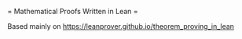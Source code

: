 = Mathematical Proofs Written in Lean =

Based mainly on https://leanprover.github.io/theorem_proving_in_lean

